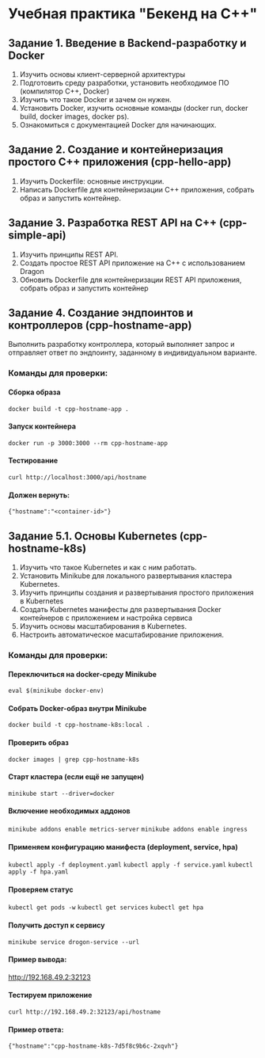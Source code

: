 # Учебная практика "Бекенд на C++"

## Задание 1. Введение в Backend-разработку и Docker

1. Изучить основы клиент-серверной архитектуры
2. Подготовить среду разработки, установить необходимое ПО (компилятор C++, Docker)
3. Изучить что такое Docker и зачем он нужен.
4. Установить Docker, изучить основные команды (docker run, docker build, docker images, docker ps).
5. Ознакомиться с документацией Docker для начинающих.

## Задание 2. Создание и контейнеризация простого C++ приложения (cpp-hello-app)

1. Изучить Dockerfile: основные инструкции.
2. Написать Dockerfile для контейнеризации C++ приложения, собрать образ и запустить контейнер.

## Задание 3. Разработка REST API на C++ (cpp-simple-api)

1. Изучить принципы REST API.
2. Создать простое REST API приложение на C++ с использованием Dragon
3. Обновить Dockerfile для контейнеризации REST API приложения, собрать образ и запустить контейнер

## Задание 4. Создание эндпоинтов и контроллеров (cpp-hostname-app)

Выполнить разработку контроллера, который выполняет запрос и отправляет ответ по эндпоинту, заданному в индивидуальном варианте.

### Команды для проверки:

#### Сборка образа
```
docker build -t cpp-hostname-app .
```

#### Запуск контейнера
```
docker run -p 3000:3000 --rm cpp-hostname-app
```

#### Тестирование
```
curl http://localhost:3000/api/hostname
```
#### Должен вернуть: 
```{"hostname":"<container-id>"}```

## Задание 5.1. Основы Kubernetes (cpp-hostname-k8s)

1. Изучить что такое Kubernetes и как с ним работать.
2. Установить Minikube для локального развертывания кластера Kubernetes.
3. Изучить принципы создания и развертывания простого приложения в Kubernetes
4. Создать Kubernetes манифесты для развертывания Docker контейнеров с приложением и настройка сервиса
5. Изучить основы масштабирования в Kubernetes.
6. Настроить автоматическое масштабирование приложения.

### Команды для проверки:

#### Переключиться на docker-среду Minikube
```eval $(minikube docker-env)```

#### Собрать Docker-образ внутри Minikube
```docker build -t cpp-hostname-k8s:local .```

#### Проверить образ
```docker images | grep cpp-hostname-k8s```

#### Старт кластера (если ещё не запущен)
```minikube start --driver=docker```

#### Включение необходимых аддонов
```minikube addons enable metrics-server```
```minikube addons enable ingress```

#### Применяем конфигурацию манифеста (deployment, service, hpa)
```kubectl apply -f deployment.yaml```
```kubectl apply -f service.yaml```
```kubectl apply -f hpa.yaml```

#### Проверяем статус
```kubectl get pods -w```
```kubectl get services```
```kubectl get hpa```

#### Получить доступ к сервису
```minikube service drogon-service --url```
#### Пример вывода: 
http://192.168.49.2:32123

#### Тестируем приложение
```curl http://192.168.49.2:32123/api/hostname```
#### Пример ответа: 
```{"hostname":"cpp-hostname-k8s-7d5f8c9b6c-2xqvh"}```

